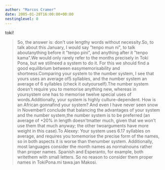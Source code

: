 ```yaml
---
author: "Marcos Cramer"
date: 2005-01-28T16:00:00+00:00
nestinglevel: 0
---
```

toki!
> So, the answer is: don't use lengthy words without necessity.So, to talk about this January, I would say "tenpo mun ni", to talk aboutanything before it "tenpo pini", and anything after it "tenpo kama".We would only rarely refer to the months precisely in Toki Pona, but we stillneed a system to do it. For this we should find a good equilibrium between easymemorisability and shortness.Comparing your system to the number system, I see that yours uses an average of5 syllables, and the number system an average of 6 syllables (check it outyourself).The number system doesn't require you to memorise anything new, whereas in yoursystem one has to memorise twelve special uses of words.Additionally, your system is highly culture-dependent. How is an African gonnafind your system? And even I have never seen snow in November!I conclude that balancing the advantages of your system and the number system,the number system is to be preferred (an average of +20% in length doesn'tmatter much, given that we won't use them that much anyway; the other twoarguments have more weight in this case).To Alexey: Your system uses 6.17 syllables on average, and requires you tomemorise the precise form of the names, so in both aspects it is worse than thenumber system. Additionally, most languages consider the month names as normalnouns rather than proper names. Spanish and Esperanto, for example, both writethem with small letters. So no reason to consider them proper names in TokiPona.mi tawa.jan Makosi.